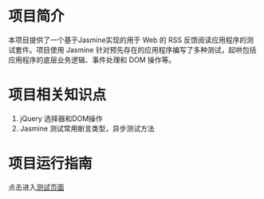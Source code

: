 
# 项目简介
本项目提供了一个基于Jasmine实现的用于 Web 的 RSS 反馈阅读应用程序的测试套件。项目使用 Jasmine 针对预先存在的应用程序编写了多种测试，起哄包括应用程序的底层业务逻辑、事件处理和 DOM 操作等。

# 项目相关知识点
1. jQuery 选择器和DOM操作
2. Jasmine 测试常用断言类型，异步测试方法

# 项目运行指南
点击进入[测试页面](https://hf024.github.io/jasmine-test/)
